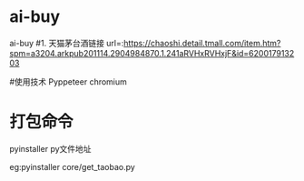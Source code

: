 # ai-buy
ai-buy
#1. 
天猫茅台酒链接 
url=:https://chaoshi.detail.tmall.com/item.htm?spm=a3204.arkpub201114.2904984870.1.241aRVHxRVHxjF&id=620017913203

#使用技术
Pyppeteer     chromium
# 打包命令
pyinstaller   py文件地址

eg:pyinstaller core/get_taobao.py
